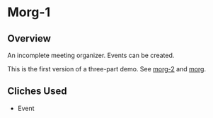 # Morg-1

## Overview
An incomplete meeting organizer. Events can be created.

This is the first version of a three-part demo. See [morg-2](../morg-2) and [morg](../morg).

## Cliches Used
- Event
